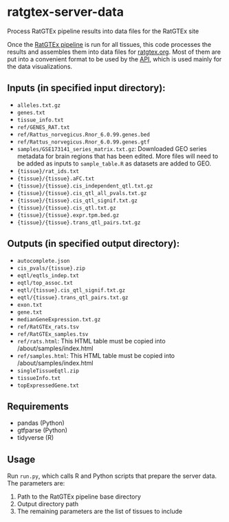 # ratgtex-server-data
Process RatGTEx pipeline results into data files for the RatGTEx site

Once the [RatGTEx pipeline](https://github.com/daniel-munro/ratgtex-pipeline) is run for all tissues, this code processes the results and assembles them into data files for [ratgtex.org](https://ratgtex.org). Most of them are put into a convenient format to be used by the [API](github.com/daniel-munro/ratgtex), which is used mainly for the data visualizations.

## Inputs (in specified input directory):

- `alleles.txt.gz`
- `genes.txt`
- `tissue_info.txt`
- `ref/GENES_RAT.txt`
- `ref/Rattus_norvegicus.Rnor_6.0.99.genes.bed`
- `ref/Rattus_norvegicus.Rnor_6.0.99.genes.gtf`
- `samples/GSE173141_series_matrix.txt.gz`: Downloaded GEO series metadata for brain regions that has been edited. More files will need to be added as inputs to `sample_table.R` as datasets are added to GEO.
- `{tissue}/rat_ids.txt`
- `{tissue}/{tissue}.aFC.txt`
- `{tissue}/{tissue}.cis_independent_qtl.txt.gz`
- `{tissue}/{tissue}.cis_qtl_all_pvals.txt.gz`
- `{tissue}/{tissue}.cis_qtl_signif.txt.gz`
- `{tissue}/{tissue}.cis_qtl.txt.gz`
- `{tissue}/{tissue}.expr.tpm.bed.gz`
- `{tissue}/{tissue}.trans_qtl_pairs.txt.gz`

## Outputs (in specified output directory):

- `autocomplete.json`
- `cis_pvals/{tissue}.zip`
- `eqtl/eqtls_indep.txt`
- `eqtl/top_assoc.txt`
- `eqtl/{tissue}.cis_qtl_signif.txt.gz`
- `eqtl/{tissue}.trans_qtl_pairs.txt.gz`
- `exon.txt`
- `gene.txt`
- `medianGeneExpression.txt.gz`
- `ref/RatGTEx_rats.tsv`
- `ref/RatGTEx_samples.tsv`
- `ref/rats.html`: This HTML table must be copied into /about/samples/index.html
- `ref/samples.html`: This HTML table must be copied into /about/samples/index.html
- `singleTissueEqtl.zip`
- `tissueInfo.txt`
- `topExpressedGene.txt`

## Requirements

- pandas (Python)
- gtfparse (Python)
- tidyverse (R)

## Usage

Run `run.py`, which calls R and Python scripts that prepare the server data. The parameters are:

1. Path to the RatGTEx pipeline base directory
2. Output directory path
3. The remaining parameters are the list of tissues to include
